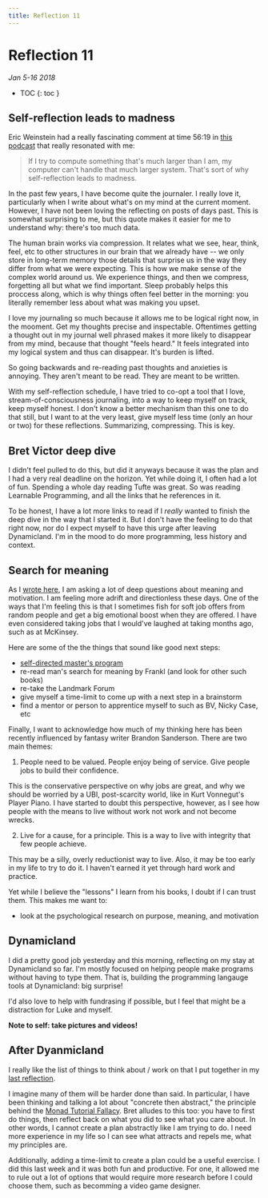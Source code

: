 ```yaml
---
title: Reflection 11
---
```


# Reflection 11

_Jan 5-16 2018_

* TOC
{: toc } 


## Self-reflection leads to madness

Eric Weinstein had a really fascinating comment at time 56:19 in [this podcast](https://www.samharris.org/podcast/item/112-the-intellectual-dark-web) that really resonated with me:

> If I try to compute something that's much larger than I am, my computer can't handle that much larger system. That's sort of why self-reflection leads to madness.

In the past few years, I have become quite the journaler. I really love it, particularly when I write about what's on my mind at the current moment. However, I have not been loving the reflecting on posts of days past. This is somewhat surprising to me, but this quote makes it easier for me to understand why: there's too much data.

The human brain works via compression. It relates what we see, hear, think, feel, etc to other structures in our brain that we already have -- we only store in long-term memory those details that surprise us in the way they differ from what we were expecting. This is how we make sense of the complex world around us. We experience things, and then we compress, forgetting all but what we find important. Sleep probably helps this proccess along, which is why things often feel better in the morning: you literally remember less about what was making you upset.

I love my journaling so much because it allows me to be logical right now, in the mooment. Get my thoughts precise and inspectable. Oftentimes getting a thought out in my journal well phrased makes it more likely to disappear from my mind, because that thought "feels heard." It feels integrated into my logical system and thus can disappear. It's burden is lifted. 

So going backwards and re-reading past thoughts and anxieties is annoying. They aren't meant to be read. They are meant to be written.

With my self-reflection schedule, I have tried to co-opt a tool that I love, stream-of-consciousness journaling, into a way to keep myself on track, keep myself honest. I don't know a better mechanism than this one to do that still, but I want to at the very least, give myself less time (only an hour or two) for these reflections. Summarizing, compressing. This is key.

## Bret Victor deep dive

I didn't feel pulled to do this, but did it anyways because it was the plan and I had a very real deadline on the horizon. Yet while doing it, I often had a lot of fun. Spending a whole day reading Tufte was great. So was reading Learnable Programming, and all the links that he references in it.

To be honest, I have a lot more links to read if I _really_ wanted to finish the deep dive in the way that I started it. But I don't have the feeling to do that right now, nor do I expect myself to have this urge after leaving Dynamicland. I'm in the mood to do more programming, less history and context.

## Search for meaning

As I [wrote here](http://futureofcoding.org/log#steves-search-for-meaning), I am asking a lot of deep questions about meaning and motivation. I am feeling more adrift and directionless these days. One of the ways that I'm feeling this is that I sometimes fish for soft job offers from random people and get a big emotional boost when they are offered. I have even considered taking jobs that I would've laughed at taking months ago, such as at McKinsey.

Here are some of the the things that sound like good next steps:

* [self-directed master's program](http://futureofcoding.org/log#self-directed-masters-program)
* re-read man's search for meaning by Frankl (and look for other such books)
* re-take the Landmark Forum
* give myself a time-limit to come up with a next step in a brainstorm
* find a mentor or person to apprentice myself to such as BV, Nicky Case, etc

Finally, I want to acknowledge how much of my thinking here has been recently influenced by fantasy writer Brandon Sanderson. There are two main themes:

1) People need to be valued. People enjoy being of service. Give people jobs to build their confidence. 

This is the conservative perspective on why jobs are great, and why we should be worried by a UBI, post-scarcity world, like in Kurt Vonnegut's Player Piano. I have started to doubt this perspective, however, as I see how people with the means to live without work not work and not become wrecks.

2) Live for a cause, for a principle. This is a way to live with integrity that few people achieve. 

This may be a silly, overly reductionist way to live. Also, it may be too early in my life to try to do it. I haven't earned it yet through hard work and practice.

Yet while I believe the "lessons" I learn from his books, I doubt if I can trust them. This makes me want to:

* look at the psychological research on purpose, meaning, and motivation

## Dynamicland

I did a pretty good job yesterday and this morning, reflecting on my stay at Dynamicland so far. I'm mostly focused on helping people make programs without having to type them. That is, building the programming langauge tools at Dynamicland: big surprise!

I'd also love to help with fundrasing if possible, but I feel that might be a distraction for Luke and myself.

**Note to self: take pictures and videos!**

## After Dyanmicland

I really like the list of things to think about / work on that I put together in my [last reflection](http://futureofcoding.org/reflections/10#after-dynamicland).

I imagine many of them will be harder done than said. In particular, I have been thinking and talking a lot about "concrete then abstract," the principle behind the [Monad Tutorial Fallacy](https://byorgey.wordpress.com/2009/01/12/abstraction-intuition-and-the-monad-tutorial-fallacy/). Bret alludes to this too: you have to first do things, then reflect back on what you did to see what you care about. In other words, I cannot create a plan abstractly like I am trying to do. I need more experience in my life so I can see what attracts and repels me, what my principles are.

Additionally, adding a time-limit to create a plan could be a useful exercise. I did this last week and it was both fun and productive. For one, it allowed me to rule out a lot of options that would require more research before I could choose them, such as becomming a video game designer.

<script>

(function(i,s,o,g,r,a,m){i['GoogleAnalyticsObject']=r;i[r]=i[r]||function(){
(i[r].q=i[r].q||[]).push(arguments)},i[r].l=1*new Date();a=s.createElement(o),
m=s.getElementsByTagName(o)[0];a.async=1;a.src=g;m.parentNode.insertBefore(a,m)
})(window,document,'script','https://www.google-analytics.com/analytics.js','ga');

ga('create', 'UA-103157758-1', 'auto');
ga('send', 'pageview');

</script>
<script repoPath="stevekrouse/futureofcoding.org" type="text/javascript" src="/unbreakable-links/index.js"></script>